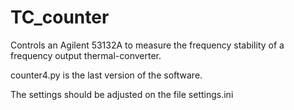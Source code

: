 # TC_counter
Controls an Agilent 53132A to measure the frequency stability of a frequency output thermal-converter.

counter4.py is the last version of the software.

The settings should be adjusted on the file settings.ini


